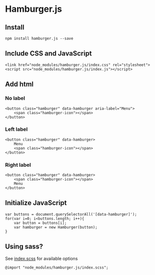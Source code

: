 # Hamburger.js

## Install

    npm install hamburger.js --save
    
## Include CSS and JavaScript

    <link href="node_modules/hamburger.js/index.css" rel="stylesheet">
    <script src="node_modules/hamburger.js/index.js"></script>

## Add html

### No label

    <button class="hamburger" data-hamburger aria-label="Menu">
        <span class="hamburger-icon"></span>
    </button>

### Left label

    <button class="hamburger" data-hamburger>
        Menu
        <span class="hamburger-icon"></span>
    </button>

### Right label

    <button class="hamburger" data-hamburger>
        <span class="hamburger-icon"></span>
        Menu
    </button>
    
## Initialize JavaScript

    var buttons = document.querySelectorAll('[data-hamburger]');
    for(var i=0; i<buttons.length; i++){
        var button = buttons[i];
        var hamburger = new Hamburger(button);
    }

## Using sass?

See [index.scss](node_modules/hamburger.js/index.scss) for available options

    @import "node_modules/hamburger.js/index.scss";

    
    
